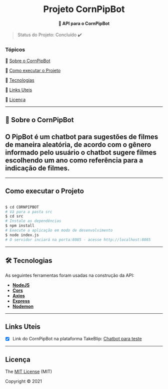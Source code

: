 </p>
<h1 align="center">
Projeto CornPipBot</h1>

<h4 align="center">
  🤖 API para o CornPipBot
</h4>

> Status do Projeto: Concluído :heavy_check_mark:

### Tópicos

:small_blue_diamond: [Sobre o CornPipBot](#-sobre-o-CornPipBot)

:small_blue_diamond: [Como executar o Projeto](#como-executar-o-projeto)

:small_blue_diamond: [Tecnologias](#-tecnologias)

:small_blue_diamond: [Links Uteis](#links-uteis)

:small_blue_diamond: [Licença](#licença)

---

## 🤖 Sobre o CornPipBot

## O PipBot é um chatbot para sugestões de filmes de maneira aleatória, de acordo com o gênero informado pelo usuário o chatbot sugere filmes escolhendo um ano como referência para a indicação de filmes.

---
## Como executar o Projeto

```bash

$ cd CORNPIPBOT
# Vá para a pasta src
$ cd src
# Instale as dependências
$ npm install
# Execute a aplicação em modo de desenvolvimento
$ node index.js
# O servidor inciará na porta:8085 - acesse http://localhost:8085

```
---

## 🛠 Tecnologias

As seguintes ferramentas foram usadas na construção da API:

- **[NodeJS](https://nodejs.org/en/)**
- **[Cors](https://expressjs.com/en/resources/middleware/cors.html)**
- **[Axios](https://github.com/axios/axios)**
- **[Express](https://expressjs.com/)**
- **[Nodemon](https://www.npmjs.com/package/nodemon)**

---

## Links Uteis
- [x] Link do CornPipBot na plataforma TakeBlip: <a href="https://cairo-cruz-25qx5.chat.blip.ai/?appKey=cGlwYm90OjRmYzA3ZmMwLTVlNTQtNDQ2OC05OGY4LTA1ZTMzMjQ2NzZkYw==">Chatbot para teste</a>

---

## Licença

The [MIT License]() (MIT)

Copyright ©️ 2021
```
